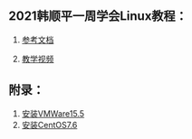 <!--title: Linux	
description: Linux，全称GNU/Linux，是一种免费使用和自由传播的类UNIX操作系统，它主要受到Minix和Unix思想的启发，是一个基于POSIX的多用户、多任务、支持多线程和多CPU的操作系统。
type: 笔记
firstPicture: http://static-blog.top234.top/image/1.png
status: 1
priority: 6
=top234=-->





## 2021韩顺平一周学会Linux教程：

1. [参考文档](/pdf/linux/linux.pdf)

2. [教学视频](https://www.bilibili.com/video/BV1Sv411r7vd)



## 附录：

1. [安装VMWare15.5](/pdf/linux/install-vmware15.pdf)
2. [安装CentOS7.6](/pdf/linux/install-centos7.pdf)

